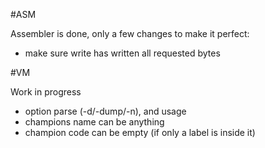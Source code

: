 #ASM

Assembler is done,
only a few changes to make it perfect:
- make sure write has written all requested bytes

#VM

Work in progress
- option parse (-d/-dump/-n), and usage
- champions name can be anything
- champion code can be empty (if only a label is inside it)
